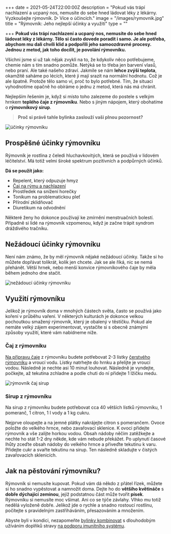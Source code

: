 +++
date = 2021-05-24T22:00:00Z
description = "Pokud vás trápí nachlazení a ucpaný nos, nemusíte do sebe hned ládovat léky z lékárny. Vyzkoušejte rýmovník. ▷ Více o účincích."
image = "/images/rymovnik.jpg"
title = "Rýmovník: Jeho nejlepší účinky a využití"
type = ""

+++
**Pokud vás trápí nachlazení a ucpaný nos, nemusíte do sebe hned ládovat léky z lékárny. Tělo si často dovede poradit i samo. Je ale potřeba, abychom mu dali chvíli klid a podpořili jeho samoozdravné procesy. Jednou z metod, jak toho docílit, je povolání rýmovníku.**

Všichni jsme si už tak nějak zvykli na to, že kdykoliv něco potřebujeme, chemie nám s tím snadno pomůže. Netýká se to třeba jen barvení vlasů, nebo praní. Ale také našeho zdraví. Jakmile se nám **lehce zvýší teplota**, okamžitě saháme po lécích, které ji mají srazit na normální hodnotu. Což je ale špatně. Protože tělo samo ví, proč to bylo potřebné. Tím, že situaci vyhodnotíme opačně ho obíráme o jednu z metod, která nás má chránit.

Nejlepším řešením je, když si místo toho zalezeme do postele s velkým hrnkem **teplého čaje z rýmovníku**. Nebo s jiným nápojem, který obohatíme o **rýmovníkový sirup**.

> **Proč si právě tahle bylinka zaslouží vaši plnou pozornost?**

![účinky rýmovníku](/images/ucinky-rymovniku.jpg)

## Prospěšné účinky rýmovníku

Rýmovník je rostlina z čeledi hluchavkovitých, která se používá v lidovém léčitelství. Má totiž velmi široké spektrum pozitivních a podpůrných účinků.

**Dá se použít jako:**

* Repelent, který odpuzuje hmyz
* [Čaj na rýmu a nachlazení](https://www.oslabenaimunita.cz/blog/caj-na-nachlazeni-jak-ho-pripravit-a-ktery-pomuze/)
* Prostředek na snížení horečky
* Tonikum na problematickou pleť
* Přírodní zklidňovač
* Diuretikum na odvodnění

Některé ženy ho dokonce používají ke zmírnění menstruačních bolestí. Případně si lidé na rýmovník vzpomenou, když je začne trápit syndrom dráždivého tračníku.

## Nežádoucí účinky rýmovníku

Není nám známo, že by měl rýmovník nějaké nežádoucí účinky. Takže si ho můžete dopřávat tolikrát, kolik jen chcete. Jak se ale říká, nic se nemá přehánět. Větší hrnek, nebo menší konvice rýmovníkového čaje by měla během jednoho dne stačit.

![nežádoucí účinky rýmovníku](/images/nezadouci-ucinky-rymovniku.jpg)

## Využití rýmovníku

Jelikož je rýmovník doma v mnohých částech světa, často se používá jako koření v průběhu vaření. V některých kulturách je dokonce velkou pochoutkou smažený rýmovník, který je obalený v těstíčku. Pokud ale nemáte velký zájem experimentovat, vystačíte si s obecně známými způsoby využití, které vám nabídneme níže.

### Čaj z rýmovníku

[Na přípravu čaje](https://www.oslabenaimunita.cz/blog/caj-na-imunitu-ktery-je-ten-nejlepsi-a-jak-na-jeho-pripravu/) z rýmovníku budete potřebovat 2-3 lístky [čerstvého rýmovníku](https://www.oslabenaimunita.cz/blog/vite-jak-se-zbavit-rymy-vyzkousejte-tyto-3-tipy/) a vroucí vodu. Lístky natrhejte do hrnku a přelijte je vroucí vodou. Následně je nechte asi 10 minut louhovat. Následně je vyndejte, počkejte, až tekutina zchladne a podle chuti do ní přidejte 1 lžičku medu.

![rýmovník čaj sirup](/images/rymovnik-caj-sirup.jpg)

### Sirup z rýmovníku

Na sirup z rýmovníku budete potřebovat cca 40 větších lístků rýmovníku, 1 pomeranč, 1 citron, 1 l vody a 1 kg cukru.

Nejprve oloupejte a na jemné plátky nakrájejte citron s pomerančem. Ovoce položte do velkého hrnce, nebo zavařovací sklenice. K ovoci přidejte rýmovník a vše zalijte horkou vodou. Obsah nádoby něčím zatěžkejte a nechte ho stát 1-2 dny někde, kde vám nebude překážet. Po uplynutí časové lhůty zceďte obsah nádoby do velkého hrnce a přiveďte tekutinu k varu. Přidejte cukr a svařte tekutinu na sirup. Ten následně skladujte v čistých zavařovacích sklenicích.

## Jak na pěstování rýmovníku?

Rýmovník si nemusíte kupovat. Pokud vám dá někdo z přátel řízek, můžete si ho snadno vypěstovat a namnožit doma. Dejte ho do **většího květináče** s **dobře dýchající zeminou**, jejíž podstatnou část může tvořit **písek**. Rýmovníku si nemusíte moc všímat. Ani co se týče závlahy. Vlhko mu totiž nedělá vyloženě dobře. Jelikož jde o rychle a snadno rostoucí rostlinu, počítejte s pravidelným zastřiháváním, přesazováním a množením.

Abyste byli v kondici, nezapomeňte [bylinky kombinovat](https://www.oslabenaimunita.cz/4-nejucinnejsi-bylinky-na-podporu-imunity/) s dlouhodobým užíváním doplňků stravy [na podporu imunitního systému](https://www.oslabenaimunita.cz/5-ucinnych-tipu-na-posileni-imunity/).
